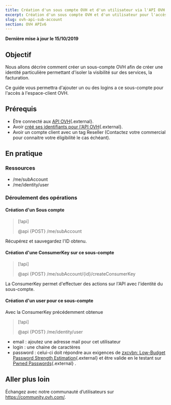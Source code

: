 ```yaml
---
title: Création d'un sous compte OVH et d'un utilisateur via l'API OVH
excerpt: Création d'un sous compte OVH et d'un utilisateur pour l'accès au manager OVH via l'API
slug: ovh-api-sub-account
section: OVH APIv6
---
```


**Dernière mise à jour le 15/10/2019**

## Objectif

Nous allons décrire comment créer un sous-compte OVH afin de créer une identité particulière permettant d'isoler la visibilité sur des services, la facturation.

Ce guide vous permettra d'ajouter un ou des logins a ce sous-compte pour l'accès à l'espace-client OVH.

## Prérequis

* Être connecté aux [API OVH](https://api.ovh.com/console){.external}.
* Avoir [créé ses identifiants pour l'API OVH](https://api.ovh.com/g934.first_step_with_api){.external}.
* Avoir un compte client avec un tag Reseller (Contactez votre commercial pour connaitre votre éligibilité le cas échéant).

## En pratique

### Ressources

* /me/subAccount
* /me/identity/user

### Déroulement des opérations

#### Création d'un Sous compte

> [!api]
>
> @api {POST} /me/subAccount
>

Récupérez et sauvegardez l'ID obtenu.

#### Création d'une ConsumerKey sur ce sous-compte

> [!api]
>
> @api {POST} /me/subAccount/{id}/createConsumerKey
>

La ConsumerKey permet d'effectuer des actions sur l'API avec l'identité du sous-compte.

#### Création d'un user pour ce sous-compte

Avec la ConsumerKey précédemment obtenue

> [!api]
>
> @api {POST} /me/identity/user
>

* email : ajoutez une adresse mail pour cet utilisateur
* login : une chaine de caractères
* password : celui-ci doit répondre aux exigences de [zxcvbn: Low-Budget Password Strength Estimation](https://github.com/dropbox/zxcvbn){.external} et être valide en le testant sur [Pwned Passwords](https://haveibeenpwned.com/Passwords){.external} .

## Aller plus loin

Échangez avec notre communauté d’utilisateurs sur <https://community.ovh.com/>.
